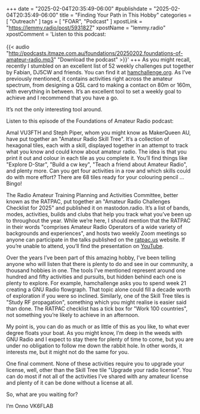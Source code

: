 +++
date = "2025-02-04T20:35:49-06:00"
#publishdate = "2025-02-04T20:35:49-06:00"
title = "Finding Your Path in This Hobby"
categories = [ "Outreach" ]
tags = [ "FOAR", "Podcast" ]
xpostLink = "https://lemmy.radio/post/5931827"
xpostName = "lemmy.radio"
xpostComment = 'Listen to this podcast:<br><br>{{< audio "http://podcasts.itmaze.com.au/foundations/20250202.foundations-of-amateur-radio.mp3" "Download the podcast" >}}'
+++
As you might recall, recently I stumbled on an excellent list of 52
weekly challenges put together by Fabian, DJ5CW and friends. You can
find it at [hamchallenge.org](http://hamchallenge.org/). As I’ve
previously mentioned, it contains activities right across the amateur
spectrum, from designing a QSL card to making a contact on 80m or 160m,
with everything in between. It’s an excellent tool to set a weekly
goal to achieve and I recommend that you have a go.

It’s not the only interesting tool around.
<!--more-->

Listen to this episode of the Foundations of Amateur Radio podcast:

Amal VU3FTH and Steph Piper, whom you might know as MakerQueen AU, have
put together an "Amateur Radio Skill Tree". It’s a collection of
hexagonal tiles, each with a skill, displayed together in an attempt
to track what you know and could know about amateur radio. The idea
is that you print it out and colour in each tile as you complete it.
You’ll find things like "Explore D-Star", "Build a cw key",
"Teach a friend about Amateur Radio", and plenty more. Can you get
four activities in a row and which skills could do with more effort?
There are 68 tiles ready for your colouring pencil ... Bingo!

The Radio Amateur Training Planning and Activities Committee, better
known as the RATPAC, put together an "Amateur Radio Challenges
Checklist for 2025" and published it on mastodon.radio. It’s a list
of bands, modes, activities, builds and clubs that help you track
what you’ve been up to throughout the year. While we’re here,
I should mention that the RATPAC in their words "comprises Amateur
Radio Operators of a wide variety of backgrounds and experiences",
and hosts two weekly Zoom meetings so anyone can participate in
the talks published on the [ratpac.us](http://ratpac.us/) website.
If you’re unable to attend, you’ll find the presentation on
[YouTube](https://www.youtube.com/@RATPAC).

Over the years I’ve been part of this amazing hobby, I’ve been
telling anyone who will listen that there is plenty to do and see in
our community, a thousand hobbies in one. The tools I’ve mentioned
represent around one hundred and fifty activities and pursuits, but
hidden behind each one is plenty to explore. For example, hamchallenge
asks you to spend week 21 creating a GNU Radio flowgraph. That topic
alone could fill a decade worth of exploration if you were so inclined.
Similarly, one of the Skill Tree tiles is "Study RF propagation",
something which you might realise is easier said than done. The RATPAC
checklist has a tick box for "Work 100 countries", not something
you’re likely to achieve in an afternoon.

My point is, you can do as much or as little of this as you like, to
what ever degree floats your boat. As you might know, I’m deep in the
weeds with GNU Radio and I expect to stay there for plenty of time to
come, but you are under no obligation to follow me down the rabbit hole.
In other words, it interests me, but it might not do the same for you.

One final comment. None of these activities require you to upgrade your
license, well, other than the Skill Tree tile "Upgrade your radio
license". You can do most if not all of the activities I’ve shared
with any amateur license and plenty of it can be done without a license
at all.

So, what are you waiting for?

I’m Onno VK6FLAB

